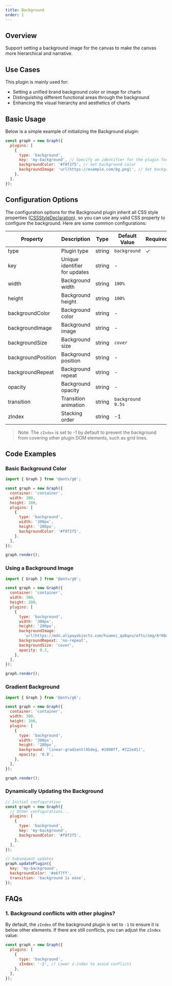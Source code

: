```yaml
---
title: Background
order: 1
---
```


## Overview

Support setting a background image for the canvas to make the canvas more hierarchical and narrative.

## Use Cases

This plugin is mainly used for:

- Setting a unified brand background color or image for charts
- Distinguishing different functional areas through the background
- Enhancing the visual hierarchy and aesthetics of charts

## Basic Usage

Below is a simple example of initializing the Background plugin:

```js
const graph = new Graph({
  plugins: [
    {
      type: 'background',
      key: 'my-background', // Specify an identifier for the plugin for dynamic updates
      backgroundColor: '#f0f2f5', // Set background color
      backgroundImage: 'url(https://example.com/bg.png)', // Set background image
    },
  ],
});
```

## Configuration Options

The configuration options for the Background plugin inherit all CSS style properties ([CSSStyleDeclaration](https://developer.mozilla.org/en-US/docs/Web/API/CSSStyleDeclaration)), so you can use any valid CSS property to configure the background. Here are some common configurations:

| Property           | Description                   | Type   | Default Value     | Required |
| ------------------ | ----------------------------- | ------ | ----------------- | -------- |
| type               | Plugin type                   | string | `background`      | ✓        |
| key                | Unique identifier for updates | string | -                 |          |
| width              | Background width              | string | `100%`            |          |
| height             | Background height             | string | `100%`            |          |
| backgroundColor    | Background color              | string | -                 |          |
| backgroundImage    | Background image              | string | -                 |          |
| backgroundSize     | Background size               | string | `cover`           |          |
| backgroundPosition | Background position           | string | -                 |          |
| backgroundRepeat   | Background repeat             | string | -                 |          |
| opacity            | Background opacity            | string | -                 |          |
| transition         | Transition animation          | string | `background 0.5s` |          |
| zIndex             | Stacking order                | string | -1                |          |

> Note: The `zIndex` is set to -1 by default to prevent the background from covering other plugin DOM elements, such as grid lines.

## Code Examples

### Basic Background Color

```js | ob { inject: true }
import { Graph } from '@antv/g6';

const graph = new Graph({
  container: 'container',
  width: 300,
  height: 200,
  plugins: [
    {
      type: 'background',
      width: '300px',
      height: '200px',
      backgroundColor: '#f0f2f5',
    },
  ],
});

graph.render();
```

### Using a Background Image

```js | ob { inject: true }
import { Graph } from '@antv/g6';

const graph = new Graph({
  container: 'container',
  width: 300,
  height: 200,
  plugins: [
    {
      type: 'background',
      width: '300px',
      height: '200px',
      backgroundImage:
        'url(https://mdn.alipayobjects.com/huamei_qa8qxu/afts/img/A*0Qq0ToQm1rEAAAAAAAAAAAAADmJ7AQ/original)',
      backgroundRepeat: 'no-repeat',
      backgroundSize: 'cover',
      opacity: 0.2,
    },
  ],
});

graph.render();
```

### Gradient Background

```js | ob { inject: true }
import { Graph } from '@antv/g6';

const graph = new Graph({
  container: 'container',
  width: 300,
  height: 200,
  plugins: [
    {
      type: 'background',
      width: '300px',
      height: '200px',
      background: 'linear-gradient(45deg, #1890ff, #722ed1)',
      opacity: '0.8',
    },
  ],
});

graph.render();
```

### Dynamically Updating the Background

```js
// Initial configuration
const graph = new Graph({
  // Other configurations...
  plugins: [
    {
      type: 'background',
      key: 'my-background',
      backgroundColor: '#f0f2f5',
    },
  ],
});

// Subsequent updates
graph.updatePlugin({
  key: 'my-background',
  backgroundColor: '#e6f7ff',
  transition: 'background 1s ease',
});
```

## FAQs

### 1. Background conflicts with other plugins?

By default, the `zIndex` of the background plugin is set to `-1` to ensure it is below other elements. If there are still conflicts, you can adjust the `zIndex` value:

```js
const graph = new Graph({
  plugins: [
    {
      type: 'background',
      zIndex: '-2', // Lower z-index to avoid conflicts
    },
  ],
});
```
